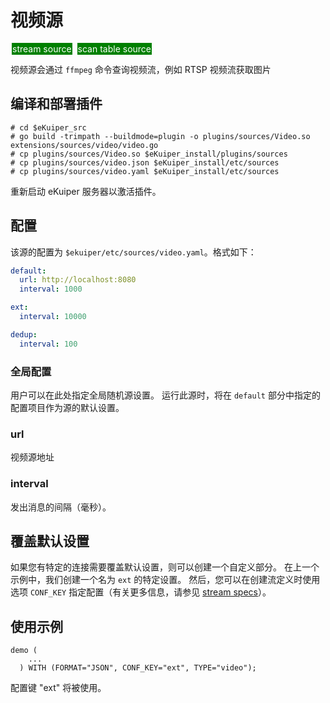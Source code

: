 # 视频源

<span style="background:green;color:white;padding:1px;margin:2px">stream source</span>
<span style="background:green;color:white;padding:1px;margin:2px">scan table source</span>

视频源会通过 `ffmpeg` 命令查询视频流，例如 RTSP 视频流获取图片

## 编译和部署插件

```shell
# cd $eKuiper_src
# go build -trimpath --buildmode=plugin -o plugins/sources/Video.so extensions/sources/video/video.go
# cp plugins/sources/Video.so $eKuiper_install/plugins/sources
# cp plugins/sources/video.json $eKuiper_install/etc/sources
# cp plugins/sources/video.yaml $eKuiper_install/etc/sources
```

重新启动 eKuiper 服务器以激活插件。

## 配置

该源的配置为 `$ekuiper/etc/sources/video.yaml`。格式如下：

```yaml
default:
  url: http://localhost:8080
  interval: 1000

ext:
  interval: 10000

dedup:
  interval: 100
```

### 全局配置

用户可以在此处指定全局随机源设置。 运行此源时，将在 `default` 部分中指定的配置项目作为源的默认设置。

### url

视频源地址

### interval

发出消息的间隔（毫秒）。

## 覆盖默认设置

如果您有特定的连接需要覆盖默认设置，则可以创建一个自定义部分。 在上一个示例中，我们创建一个名为 `ext` 的特定设置。 然后，您可以在创建流定义时使用选项 `CONF_KEY` 指定配置（有关更多信息，请参见 [stream specs](../../../sqls/streams.md)）。

## 使用示例

```text
demo (
    ...
  ) WITH (FORMAT="JSON", CONF_KEY="ext", TYPE="video");
```

配置键 "ext" 将被使用。
